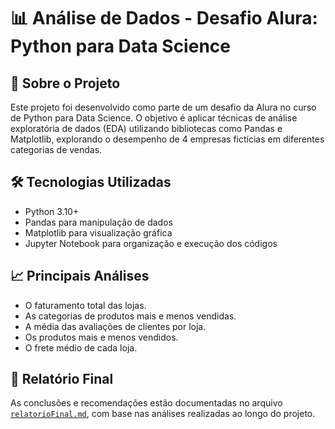 # 📊 Análise de Dados - Desafio Alura: Python para Data Science
## 🧠 Sobre o Projeto
Este projeto foi desenvolvido como parte de um desafio da Alura no curso de Python para Data Science. O objetivo é aplicar técnicas de análise exploratória de dados (EDA) utilizando bibliotecas como Pandas e Matplotlib, explorando o desempenho de 4 empresas fictícias em diferentes categorias de vendas.

## 🛠️ Tecnologias Utilizadas
* Python 3.10+
* Pandas para manipulação de dados
* Matplotlib para visualização gráfica
* Jupyter Notebook para organização e execução dos códigos

## 📈 Principais Análises
* O faturamento total das lojas.
* As categorias de produtos mais e menos vendidas.
* A média das avaliações de clientes por loja.
* Os produtos mais e menos vendidos.
* O frete médio de cada loja.

## 📄 Relatório Final

As conclusões e recomendações estão documentadas no arquivo [`relatorioFinal.md`](relatorioFinal.md), com base nas análises realizadas ao longo do projeto.
